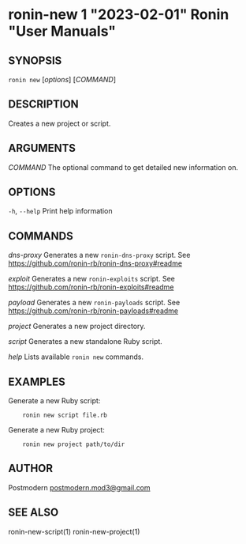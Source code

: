 # ronin-new 1 "2023-02-01" Ronin "User Manuals"

## SYNOPSIS

`ronin new` [*options*] [*COMMAND*]

## DESCRIPTION

Creates a new project or script.

## ARGUMENTS

*COMMAND*
	The optional command to get detailed new information on.

## OPTIONS

`-h`, `--help`
  Print help information

## COMMANDS

*dns-proxy*
  Generates a new `ronin-dns-proxy` script.
  See https://github.com/ronin-rb/ronin-dns-proxy#readme

*exploit*
  Generates a new `ronin-exploits` script.
  See https://github.com/ronin-rb/ronin-exploits#readme

*payload*
  Generates a new `ronin-payloads` script.
  See https://github.com/ronin-rb/ronin-payloads#readme

*project*
  Generates a new project directory.

*script*
  Generates a new standalone Ruby script.

*help*
  Lists available `ronin new` commands.

## EXAMPLES

Generate a new Ruby script:

        ronin new script file.rb

Generate a new Ruby project:

        ronin new project path/to/dir

## AUTHOR

Postmodern <postmodern.mod3@gmail.com>

## SEE ALSO

ronin-new-script(1) ronin-new-project(1)
